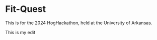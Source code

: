 # Fit-Quest
This is for the 2024 HogHackathon, held at the University of Arkansas. 

This is my edit
